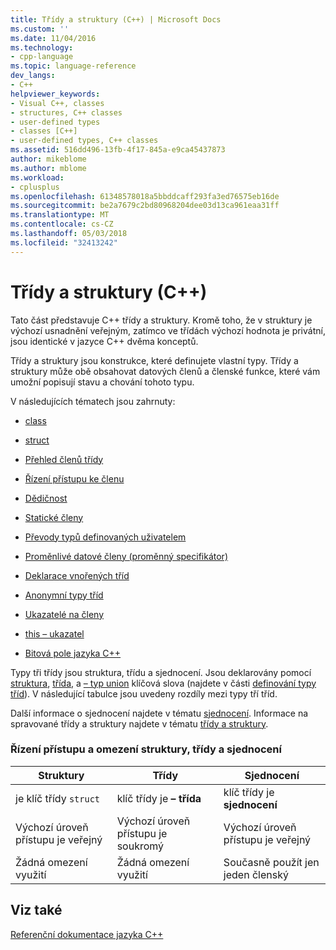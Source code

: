 ```yaml
---
title: Třídy a struktury (C++) | Microsoft Docs
ms.custom: ''
ms.date: 11/04/2016
ms.technology:
- cpp-language
ms.topic: language-reference
dev_langs:
- C++
helpviewer_keywords:
- Visual C++, classes
- structures, C++ classes
- user-defined types
- classes [C++]
- user-defined types, C++ classes
ms.assetid: 516dd496-13fb-4f17-845a-e9ca45437873
author: mikeblome
ms.author: mblome
ms.workload:
- cplusplus
ms.openlocfilehash: 61348578018a5bbddcaff293fa3ed76575eb16de
ms.sourcegitcommit: be2a7679c2bd80968204dee03d13ca961eaa31ff
ms.translationtype: MT
ms.contentlocale: cs-CZ
ms.lasthandoff: 05/03/2018
ms.locfileid: "32413242"
---
```

# <a name="classes-and-structs-c"></a>Třídy a struktury (C++)
Tato část představuje C++ třídy a struktury. Kromě toho, že v struktury je výchozí usnadnění veřejným, zatímco ve třídách výchozí hodnota je privátní, jsou identické v jazyce C++ dvěma konceptů.  
  
 Třídy a struktury jsou konstrukce, které definujete vlastní typy. Třídy a struktury může obě obsahovat datových členů a členské funkce, které vám umožní popisují stavu a chování tohoto typu.  
  
 V následujících tématech jsou zahrnuty:  
  
-   [class](../cpp/class-cpp.md)  
  
-   [struct](../cpp/struct-cpp.md)  
  
-   [Přehled členů třídy](../cpp/class-member-overview.md)  
  
-   [Řízení přístupu ke členu](../cpp/member-access-control-cpp.md)  
  
-   [Dědičnost](../cpp/inheritance-cpp.md)  
  
-   [Statické členy](../cpp/static-members-cpp.md)  
  
-   [Převody typů definovaných uživatelem](../cpp/user-defined-type-conversions-cpp.md)  
  
-   [Proměnlivé datové členy (proměnný specifikátor)](../cpp/mutable-data-members-cpp.md)  
  
-   [Deklarace vnořených tříd](../cpp/nested-class-declarations.md)  
  
-   [Anonymní typy tříd](../cpp/anonymous-class-types.md)  
  
-   [Ukazatelé na členy](../cpp/pointers-to-members.md)  
  
-   [this – ukazatel](../cpp/this-pointer.md)  
  
-   [Bitová pole jazyka C++](../cpp/cpp-bit-fields.md)  
  
 Typy tři třídy jsou struktura, třídu a sjednocení. Jsou deklarovány pomocí [struktura](../cpp/struct-cpp.md), [třída](../cpp/class-cpp.md), a [– typ union](../cpp/unions.md) klíčová slova (najdete v části [definování typy tříd](http://msdn.microsoft.com/en-us/e8c65425-0f3a-4dca-afc2-418c3b1e57da)). V následující tabulce jsou uvedeny rozdíly mezi typy tří tříd.  
  
 Další informace o sjednocení najdete v tématu [sjednocení](../cpp/unions.md). Informace na spravované třídy a struktury najdete v tématu [třídy a struktury](../windows/classes-and-structs-cpp-component-extensions.md).  
  
### <a name="access-control-and-constraints-of-structures-classes-and-unions"></a>Řízení přístupu a omezení struktury, třídy a sjednocení  
  
|Struktury|Třídy|Sjednocení|  
|----------------|-------------|------------|  
|je klíč třídy `struct`|klíč třídy je **– třída**|klíč třídy je **sjednocení**|  
|Výchozí úroveň přístupu je veřejný|Výchozí úroveň přístupu je soukromý|Výchozí úroveň přístupu je veřejný|  
|Žádná omezení využití|Žádná omezení využití|Současně použít jen jeden členský|  
  
## <a name="see-also"></a>Viz také  
 [Referenční dokumentace jazyka C++](../cpp/cpp-language-reference.md)